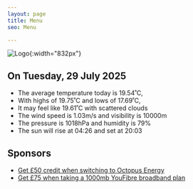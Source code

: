 ```yaml
---
layout: page
title: Menu
seo: Menu

---
```


![Logo](/images/logo.jpg){:width="832px"}

<!-- weather_marker starts -->
## On Tuesday, 29 July 2025

- The average temperature today is 19.54˚C,
- With highs of 19.75˚C and lows of 17.69˚C,
- It may feel like 19.61˚C with scattered clouds
- The wind speed is 1.03m/s and visibility is 10000m
- The pressure is 1018hPa and humidity is 79%
- The sun will rise at 04:26 and set at 20:03

<!-- weather_marker ends -->

## Sponsors

- [Get £50 credit when switching to Octopus Energy](https://bit.ly/3oD1nnS)
- [Get £75 when taking a 1000mb YouFibre broadband plan](https://aklam.io/91zWhU?)
